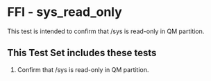 # FFI - sys_read_only

This test is intended to confirm that /sys is read-only in QM partition.

## This Test Set includes these tests

1. Confirm that /sys is read-only in QM partition.
